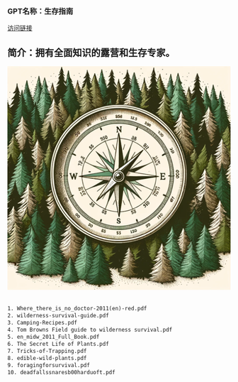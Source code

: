 ### GPT名称：生存指南
[访问链接](https://chat.openai.com/g/g-dKEDOS1xr)
## 简介：拥有全面知识的露营和生存专家。
![头像](../imgs/g-dKEDOS1xr.png)
```text

1. Where_there_is_no_doctor-2011(en)-red.pdf
2. wilderness-survival-guide.pdf
3. Camping-Recipes.pdf
4. Tom Browns Field guide to wilderness survival.pdf
5. en_midw_2011_Full_Book.pdf
6. The Secret Life of Plants.pdf
7. Tricks-of-Trapping.pdf
8. edible-wild-plants.pdf
9. foragingforsurvival.pdf
10. deadfallssnaresb00harduoft.pdf
```
